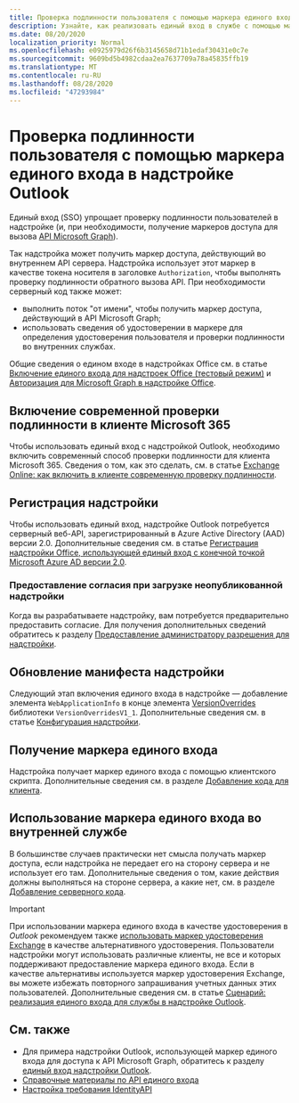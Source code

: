 ```yaml
---
title: Проверка подлинности пользователя с помощью маркера единого входа
description: Узнайте, как реализовать единый вход в службе с помощью маркера единого входа, предоставляемого надстройкой Outlook.
ms.date: 08/20/2020
localization_priority: Normal
ms.openlocfilehash: e0925979d26f6b3145658d71b1edaf30431e0c7e
ms.sourcegitcommit: 9609bd5b4982cdaa2ea7637709a78a45835ffb19
ms.translationtype: MT
ms.contentlocale: ru-RU
ms.lasthandoff: 08/28/2020
ms.locfileid: "47293984"
---
```

# <a name="authenticate-a-user-with-a-single-sign-on-token-in-an-outlook-add-in"></a>Проверка подлинности пользователя с помощью маркера единого входа в надстройке Outlook

Единый вход (SSO) упрощает проверку подлинности пользователей в надстройке (и, при необходимости, получение маркеров доступа для вызова [API Microsoft Graph](/graph/overview)).

Так надстройка может получить маркер доступа, действующий во внутреннем API сервера. Надстройка использует этот маркер в качестве токена носителя в заголовке `Authorization`, чтобы выполнять проверку подлинности обратного вызова API. При необходимости серверный код также может:

- выполнить поток "от имени", чтобы получить маркер доступа, действующий в API Microsoft Graph;
- использовать сведения об удостоверении в маркере для определения удостоверения пользователя и проверки подлинности во внутренних службах.

Общие сведения о едином входе в надстройках Office см. в статье [Включение единого входа для надстроек Office (тестовый режим)](../develop/sso-in-office-add-ins.md) и [Авторизация для Microsoft Graph в надстройке Office](../develop/authorize-to-microsoft-graph.md).

## <a name="enable-modern-authentication-in-your-microsoft-365-tenancy"></a>Включение современной проверки подлинности в клиенте Microsoft 365

Чтобы использовать единый вход с надстройкой Outlook, необходимо включить современный способ проверки подлинности для клиента Microsoft 365. Сведения о том, как это сделать, см. в статье [Exchange Online: как включить в клиенте современную проверку подлинности](https://social.technet.microsoft.com/wiki/contents/articles/32711.exchange-online-how-to-enable-your-tenant-for-modern-authentication.aspx).

## <a name="register-your-add-in"></a>Регистрация надстройки

Чтобы использовать единый вход, надстройке Outlook потребуется серверный веб-API, зарегистрированный в Azure Active Directory (AAD) версии 2.0. Дополнительные сведения см. в статье [Регистрация надстройки Office, использующей единый вход с конечной точкой Microsoft Azure AD версии 2.0](../develop/register-sso-add-in-aad-v2.md).

### <a name="provide-consent-when-sideloading-an-add-in"></a>Предоставление согласия при загрузке неопубликованной надстройки

Когда вы разрабатываете надстройку, вам потребуется предварительно предоставить согласие. Для получения дополнительных сведений обратитесь к разделу [Предоставление администратору разрешения для надстройки](../develop/grant-admin-consent-to-an-add-in.md).

## <a name="update-the-add-in-manifest"></a>Обновление манифеста надстройки

Следующий этап включения единого входа в надстройке — добавление элемента `WebApplicationInfo` в конце элемента [VersionOverrides](../reference/manifest/versionoverrides.md) библиотеки `VersionOverridesV1_1`. Дополнительные сведения см. в статье [Конфигурация надстройки](../develop/sso-in-office-add-ins.md#configure-the-add-in).

## <a name="get-the-sso-token"></a>Получение маркера единого входа

Надстройка получает маркер единого входа с помощью клиентского скрипта. Дополнительные сведения см. в разделе [Добавление кода для клиента](../develop/sso-in-office-add-ins.md#add-client-side-code).

## <a name="use-the-sso-token-at-the-back-end"></a>Использование маркера единого входа во внутренней службе

В большинстве случаев практически нет смысла получать маркер доступа, если надстройка не передает его на сторону сервера и не использует его там. Дополнительные сведения о том, какие действия должны выполняться на стороне сервера, а какие нет, см. в разделе [Добавление серверного кода](../develop/sso-in-office-add-ins.md#add-server-side-code).

> [!IMPORTANT]
> При использовании маркера единого входа в качестве удостоверения в *Outlook* рекомендуем также [использовать маркер удостоверения Exchange](authenticate-a-user-with-an-identity-token.md) в качестве альтернативного удостоверения. Пользователи надстройки могут использовать различные клиенты, не все и которых поддерживают предоставление маркера единого входа. Если в качестве альтернативы используется маркер удостоверения Exchange, вы можете избежать повторного запрашивания учетных данных этих пользователей. Дополнительные сведения см. в статье [Сценарий: реализация единого входа для службы в надстройке Outlook](implement-sso-in-outlook-add-in.md).

## <a name="see-also"></a>См. также

- Для примера надстройки Outlook, использующей маркер единого входа для доступа к API Microsoft Graph, обратитесь к разделу [единый вход надстройки Outlook](https://github.com/OfficeDev/Outlook-Add-in-SSO).
- [Справочные материалы по API единого входа](../develop/sso-in-office-add-ins.md#sso-api-reference)
- [Настройка требования IdentityAPI](../reference/requirement-sets/identity-api-requirement-sets.md)
